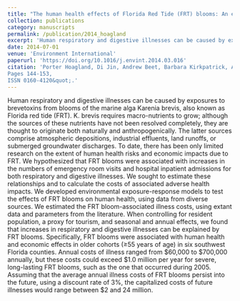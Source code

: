 ```yaml
---
title: "The human health effects of Florida Red Tide (FRT) blooms: An expanded analysis"
collection: publications
category: manuscripts
permalink: /publication/2014_hoagland
excerpt: 'Human respiratory and digestive illnesses can be caused by exposures to brevetoxins from blooms of the marine alga Karenia brevis, also known as Florida red tide (FRT). K. brevis requires ...'
date: 2014-07-01
venue: 'Environment International'
paperurl: 'https://doi.org/10.1016/j.envint.2014.03.016'
citation: 'Porter Hoagland, Di Jin, Andrew Beet, Barbara Kirkpatrick, Andrew Reich, Steve Ullmann, Lora E. Fleming, Gary Kirkpatrick. (2014). <i>Environment International</i> &quot;Volume 68,
Pages 144-153,
ISSN 0160-4120&quot;.'
---
```


Human respiratory and digestive illnesses can be caused by exposures to brevetoxins from blooms of the marine alga Karenia brevis, also known as Florida red tide (FRT). K. brevis requires macro-nutrients to grow; although the sources of these nutrients have not been resolved completely, they are thought to originate both naturally and anthropogenically. The latter sources comprise atmospheric depositions, industrial effluents, land runoffs, or submerged groundwater discharges. To date, there has been only limited research on the extent of human health risks and economic impacts due to FRT. We hypothesized that FRT blooms were associated with increases in the numbers of emergency room visits and hospital inpatient admissions for both respiratory and digestive illnesses. We sought to estimate these relationships and to calculate the costs of associated adverse health impacts. We developed environmental exposure-response models to test the effects of FRT blooms on human health, using data from diverse sources. We estimated the FRT bloom-associated illness costs, using extant data and parameters from the literature. When controlling for resident population, a proxy for tourism, and seasonal and annual effects, we found that increases in respiratory and digestive illnesses can be explained by FRT blooms. Specifically, FRT blooms were associated with human health and economic effects in older cohorts (≥55 years of age) in six southwest Florida counties. Annual costs of illness ranged from \$60,000 to \$700,000 annually, but these costs could exceed \$1.0 million per year for severe, long-lasting FRT blooms, such as the one that occurred during 2005. Assuming that the average annual illness costs of FRT blooms persist into the future, using a discount rate of 3%, the capitalized costs of future illnesses would range between \$2 and 24 million.